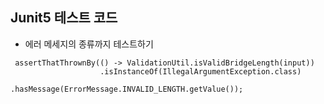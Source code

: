 ## Junit5 테스트 코드

- 에러 메세지의 종류까지 테스트하기

``` 
 assertThatThrownBy(() -> ValidationUtil.isValidBridgeLength(input))
                    .isInstanceOf(IllegalArgumentException.class)
                    .hasMessage(ErrorMessage.INVALID_LENGTH.getValue());
```